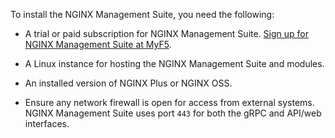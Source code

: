 To install the NGINX Management Suite, you need the following:

- A trial or paid subscription for NGINX Management Suite. [Sign up for NGINX Management Suite at MyF5](https://account.f5.com/myf5).

- A Linux instance for hosting the NGINX Management Suite and modules.

- An installed version of NGINX Plus or NGINX OSS.

- Ensure any network firewall is open for access from external systems. NGINX Management Suite uses port `443` for both the gRPC and API/web interfaces.

